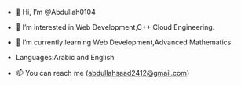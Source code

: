 - 👋 Hi, I’m @Abdullah0104
  
- 👀 I’m interested in Web Development,C++,Cloud Engineering.

- 🌱 I’m currently learning Web Development,Advanced Mathematics.

- Languages:Arabic and English
 
- 📫 You can reach me (abdullahsaad2412@gmail.com)
  

<!---
Abdullah0104/Abdullah0104 is a ✨ special ✨ repository because its `README.md` (this file) appears on your GitHub profile.
You can click the Preview link to take a look at your changes.
--->
